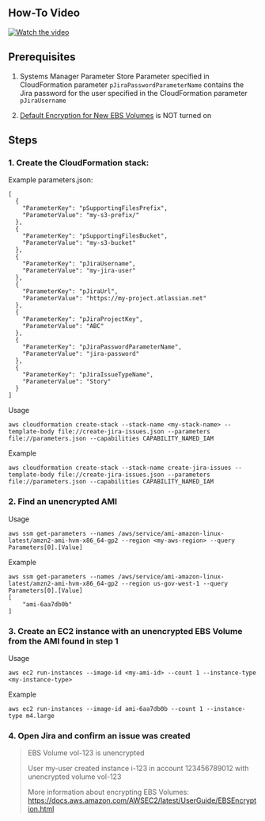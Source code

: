 ## How-To Video

[![Watch the video](https://img.youtube.com/vi/jV7lLq9GwbI/maxresdefault.jpg)](https://youtu.be/jV7lLq9GwbI)

## Prerequisites

1. Systems Manager Parameter Store Parameter specified in CloudFormation parameter `pJiraPasswordParameterName` contains the Jira password for the user specified in the CloudFormation parameter `pJiraUsername`

2. [Default Encryption for New EBS Volumes](https://aws.amazon.com/blogs/aws/new-opt-in-to-default-encryption-for-new-ebs-volumes/) is NOT turned on

## Steps

### 1. Create the CloudFormation stack:

Example parameters.json:
```
[
  {
    "ParameterKey": "pSupportingFilesPrefix",
    "ParameterValue": "my-s3-prefix/"
  },
  {
    "ParameterKey": "pSupportingFilesBucket",
    "ParameterValue": "my-s3-bucket"
  },
  {
    "ParameterKey": "pJiraUsername",
    "ParameterValue": "my-jira-user"
  },
  {
    "ParameterKey": "pJiraUrl",
    "ParameterValue": "https://my-project.atlassian.net"
  },
  {
    "ParameterKey": "pJiraProjectKey",
    "ParameterValue": "ABC"
  },
  {
    "ParameterKey": "pJiraPasswordParameterName",
    "ParameterValue": "jira-password"
  },
  {
    "ParameterKey": "pJiraIssueTypeName",
    "ParameterValue": "Story"
  }
]
```
Usage
```
aws cloudformation create-stack --stack-name <my-stack-name> --template-body file://create-jira-issues.json --parameters file://parameters.json --capabilities CAPABILITY_NAMED_IAM
```
Example
```
aws cloudformation create-stack --stack-name create-jira-issues --template-body file://create-jira-issues.json --parameters file://parameters.json --capabilities CAPABILITY_NAMED_IAM
```

### 2. Find an unencrypted AMI

Usage
```
aws ssm get-parameters --names /aws/service/ami-amazon-linux-latest/amzn2-ami-hvm-x86_64-gp2 --region <my-aws-region> --query Parameters[0].[Value]
```
Example
```
aws ssm get-parameters --names /aws/service/ami-amazon-linux-latest/amzn2-ami-hvm-x86_64-gp2 --region us-gov-west-1 --query Parameters[0].[Value]
[
    "ami-6aa7db0b"
]
```
### 3. Create an EC2 instance with an unencrypted EBS Volume from the AMI found in step 1

Usage
```
aws ec2 run-instances --image-id <my-ami-id> --count 1 --instance-type <my-instance-type>
```
Example
```
aws ec2 run-instances --image-id ami-6aa7db0b --count 1 --instance-type m4.large
```

### 4. Open Jira and confirm an issue was created

> EBS Volume vol-123 is unencrypted
> 
> User my-user created instance i-123 in account 123456789012 with unencrypted volume vol-123
> 
> More information about encrypting EBS Volumes: https://docs.aws.amazon.com/AWSEC2/latest/UserGuide/EBSEncryption.html

